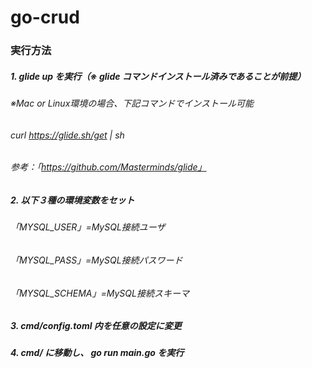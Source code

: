 # go-crud

### 実行方法

##### 1. glide up を実行（※ glide コマンドインストール済みであることが前提）

###### ※Mac or Linux環境の場合、下記コマンドでインストール可能

###### curl https://glide.sh/get | sh

###### 参考：「https://github.com/Masterminds/glide」

##### 2. 以下３種の環境変数をセット

###### 「MYSQL_USER」=MySQL接続ユーザ

###### 「MYSQL_PASS」=MySQL接続パスワード

###### 「MYSQL_SCHEMA」=MySQL接続スキーマ

##### 3. cmd/config.toml 内を任意の設定に変更

##### 4. cmd/ に移動し、 go run main.go を実行
